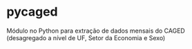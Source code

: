 # pycaged
Módulo no Python para extração de dados mensais do CAGED (desagregado a nível de UF, Setor da Economia e Sexo)
